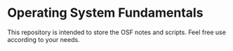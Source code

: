 # Operating System Fundamentals

This repository is intended to store the OSF notes and scripts. Feel free use according to your needs.